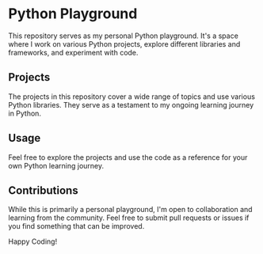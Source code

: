 # Python Playground

This repository serves as my personal Python playground. It's a space where I work on various Python projects, explore different libraries and frameworks, and experiment with code.

## Projects

The projects in this repository cover a wide range of topics and use various Python libraries. They serve as a testament to my ongoing learning journey in Python.

## Usage

Feel free to explore the projects and use the code as a reference for your own Python learning journey.

## Contributions

While this is primarily a personal playground, I'm open to collaboration and learning from the community. Feel free to submit pull requests or issues if you find something that can be improved.

Happy Coding!